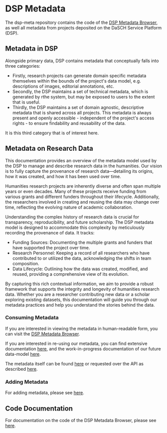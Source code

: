 # DSP Metadata

The dsp-meta repository contains the code of the [DSP Metadata Browser](https://meta.dasch.swiss),
as well all metadata from projects deposited on the DaSCH Service Platform (DSP).

## Metadata in DSP

Alongside primary data, DSP contains metadata that conceptually falls into three categories:

- Firstly, research projects can generate domain specific metadata themselves 
  within the bounds of the project's data model, 
  e.g. descriptions of images, editorial annotations, etc.
- Secondly, the DSP maintains a set of technical metadata, 
  which is generated by rthe system, but may be exposed to users to the extent that is useful.
- Thirdly, the DSP maintains a set of domain agnostic, descriptive metadata that is shared across all projects. 
  This metadata is always present and openly accessible - independent of the project's access rights - 
  to ensure findability and reusability of the data.
  
It is this third category that is of interest here. 

## Metadata on Research Data

This documentation provides an overview of the metadata model used by the DSP to manage and describe
research data in the humanities. Our vision is to fully capture the provenance of research data—detailing
its origins, how it was created, and how it has been used over time.

Humanities research projects are inherently diverse and often span multiple years or even decades.
Many of these projects receive funding from various grants and different funders throughout their lifecycle.
Additionally, the researchers involved in creating and reusing the data may change over time, reflecting
the evolving nature of academic collaboration.

Understanding the complex history of research data is crucial for transparency, reproducibility, and future scholarship.
The DSP metadata model is designed to accommodate this complexity by meticulously recording the provenance of data. It
tracks:

- Funding Sources: Documenting the multiple grants and funders that have supported the project over time.
- Research Personnel: Keeping a record of all researchers who have contributed to or utilized the data, acknowledging
  the shifts in team composition.
- Data Lifecycle: Outlining how the data was created, modified, and reused, providing a comprehensive view of its
  evolution.

By capturing this rich contextual information, we aim to provide a robust framework that supports the integrity and
longevity of humanities research data. Whether you are a researcher contributing new data or a scholar exploring
existing datasets, this documentation will guide you through our metadata practices and help you understand the stories
behind the data.

### Consuming Metadata

If you are interested in viewing the metadata in human-readable form,
you can visit the [DSP Metadata Browser](https://meta.dasch.swiss).

If you are interested in re-using our metadata, you can find extensive documentation [here](data/current-datamodel.md),
and the work-in-progress documentation of our future data-model [here](data/future-datamodel.md).

The metadata itself can be found [here](https://github.com/dasch-swiss/dsp-meta/tree/main/data/json)
or requested over the API as described [here](data/api.md).

### Adding Metadata

For adding metadata, please see [here](data/adding-metadata.md).

## Code Documentation

For documentation on the code of the DSP Metadata Browser, please see [here](code/overview.md).
